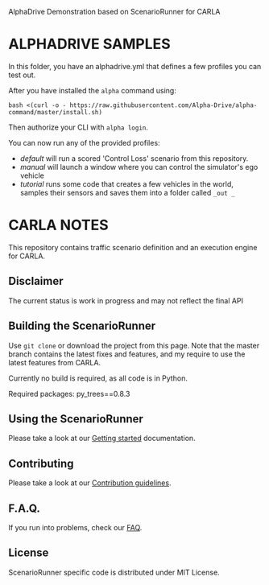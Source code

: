 AlphaDrive Demonstration based on ScenarioRunner for CARLA

ALPHADRIVE SAMPLES
===========

In this folder, you have an alphadrive.yml that defines a few profiles you can test out.

After you have installed the `alpha` command using:

```
bash <(curl -o - https://raw.githubusercontent.com/Alpha-Drive/alpha-command/master/install.sh)
```

Then authorize your CLI with `alpha login`.

You can now run any of the provided profiles:

- *default* will run a scored 'Control Loss' scenario from this repository.
- *manual* will launch a window where you can control the simulator's ego vehicle
- *tutorial* runs some code that creates a few vehicles in the world, samples their sensors and saves them into a folder called `_out _`

CARLA NOTES
========================
This repository contains traffic scenario definition and an execution engine
for CARLA.

Disclaimer
----------

The current status is work in progress and may not reflect the final API

Building the ScenarioRunner
---------------------------

Use `git clone` or download the project from this page. Note that the master
branch contains the latest fixes and features, and my require to use the latest features from CARLA.

Currently no build is required, as all code is in Python.

Required packages: py_trees==0.8.3

Using the ScenarioRunner
------------------------

Please take a look at our [Getting started](Docs/getting_started.md)
documentation.

Contributing
------------

Please take a look at our [Contribution guidelines][contriblink].

[contriblink]: http://carla.readthedocs.io/en/latest/CONTRIBUTING

F.A.Q.
------

If you run into problems, check our
[FAQ](http://carla.readthedocs.io/en/latest/faq/).

License
-------

ScenarioRunner specific code is distributed under MIT License.
